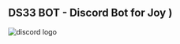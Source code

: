 ## DS33 BOT - Discord Bot for Joy )
![discord logo](https://cdn.freerunce.ru/resize_cache/2119188/e884c9e59b953d070cf160ad82fd1b03/iblock/f7e/f7e1be03db56049517ea43f5a96c6cff/2720204_1579384279.jpg)

